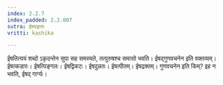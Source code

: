 ```yaml
---
index: 2.2.7
index_padded: 2.2.007
sutra: ईषदकृता
vritti: kashika

---
```

ईषतित्ययं शब्दो ऽकृदन्तेन सुपा सह समस्यते, तत्पुरुषश्च समासो भवति। ईषद्गुणवचनेन इति वक्तव्यम्। ईषत्कडारः। ईषत्पिङ्गलः। ईषद्विकटः। ईषदुन्नतः। ईषत्पीतम्। ईषद्रक्तम्। गुणवचनेन इति किम्? इह न भवति, ईषद् गार्ग्यः।